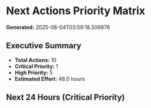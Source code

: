 # Next Actions Priority Matrix
**Generated:** 2025-08-04T03:59:18.506876

## Executive Summary
- **Total Actions:** 10
- **Critical Priority:** 1
- **High Priority:** 5
- **Estimated Effort:** 48.0 hours

## Next 24 Hours (Critical Priority)
